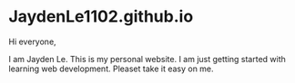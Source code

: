 # JaydenLe1102.github.io
Hi everyone,

I am Jayden Le. This is my personal website. I am just getting started with learning web development. Pleaset take it easy on me.



